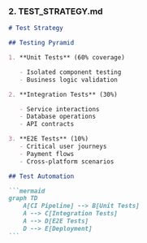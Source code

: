 ### 2. TEST_STRATEGY.md

````markdown
# Test Strategy

## Testing Pyramid

1. **Unit Tests** (60% coverage)

   - Isolated component testing
   - Business logic validation

2. **Integration Tests** (30%)

   - Service interactions
   - Database operations
   - API contracts

3. **E2E Tests** (10%)
   - Critical user journeys
   - Payment flows
   - Cross-platform scenarios

## Test Automation

```mermaid
graph TD
    A[CI Pipeline] --> B[Unit Tests]
    A --> C[Integration Tests]
    A --> D[E2E Tests]
    D --> E[Deployment]
```
````
